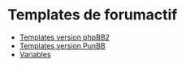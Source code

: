 # Templates de forumactif

* [Templates version phpBB2](https://github.com/Etana/template.list/blob/master/subsilver.md#readme)
* [Templates version PunBB](https://github.com/Etana/template.list/blob/master/punbb.md#readme)
* [Variables](https://github.com/Etana/template.list/blob/master/variables.md#variables)